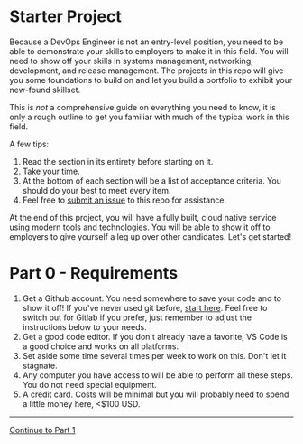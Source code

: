 # Starter Project

Because a DevOps Engineer is not an entry-level position, you need to be able to demonstrate your skills to employers to make it in this field. You will need to show off your skills in systems management, networking, development, and release management. The projects in this repo will give you some foundations to build on and let you build a portfolio to exhibit your new-found skillset.

This is *not* a comprehensive guide on everything you need to know, it is only a rough outline to get you familiar with much of the typical work in this field.

A few tips:
1. Read the section in its entirety before starting on it.
2. Take your time.
3. At the bottom of each section will be a list of acceptance criteria. You should do your best to meet every item.
4. Feel free to [submit an issue](https://docs.github.com/en/github/managing-your-work-on-github/creating-an-issue) to this repo for assistance.

At the end of this project, you will have a fully built, cloud native service using modern tools and technologies. You will be able to show it off to employers to give yourself a leg up over other candidates. Let's get started!

# Part 0 - Requirements

1. Get a Github account. You need somewhere to save your code and to show it off! If you've never used git before, [start here](https://product.hubspot.com/blog/git-and-github-tutorial-for-beginners). Feel free to switch out for Gitlab if you prefer, just remember to adjust the instructions below to your needs.
2. Get a good code editor. If you don't already have a favorite, VS Code is a good choice and works on all platforms.
3. Set aside some time several times per week to work on this. Don't let it stagnate.
4. Any computer you have access to will be able to perform all these steps. You do not need special equipment.
5. A credit card. Costs will be minimal but you will probably need to spend a little money here, <$100 USD.

---

[Continue to Part 1](part1.md)
